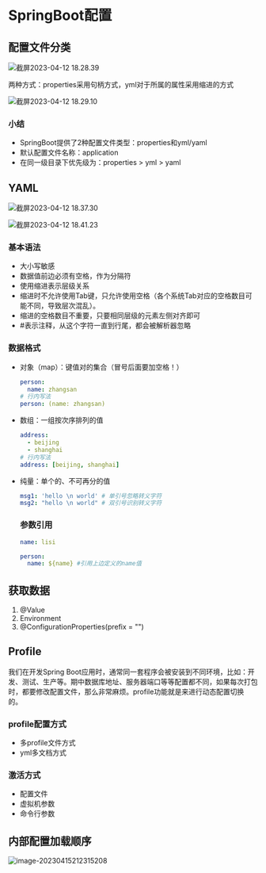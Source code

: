 # SpringBoot配置

## 配置文件分类

![截屏2023-04-12 18.28.39](http://kiyotakawang.oss-cn-hangzhou.aliyuncs.com/img/%E6%88%AA%E5%B1%8F2023-04-12%2018.28.39.png)

两种方式：properties采用句柄方式，yml对于所属的属性采用缩进的方式

![截屏2023-04-12 18.29.10](http://kiyotakawang.oss-cn-hangzhou.aliyuncs.com/img/%E6%88%AA%E5%B1%8F2023-04-12%2018.29.10.png)

### 小结

- SpringBoot提供了2种配置文件类型：properties和yml/yaml
- 默认配置文件名称：application
- 在同一级目录下优先级为：properties > yml > yaml

## YAML

![截屏2023-04-12 18.37.30](http://kiyotakawang.oss-cn-hangzhou.aliyuncs.com/img/%E6%88%AA%E5%B1%8F2023-04-12%2018.37.30.png)

![截屏2023-04-12 18.41.23](http://kiyotakawang.oss-cn-hangzhou.aliyuncs.com/img/%E6%88%AA%E5%B1%8F2023-04-12%2018.41.23.png)

### 基本语法

- 大小写敏感
- 数据值前边必须有空格，作为分隔符
- 使用缩进表示层级关系
- 缩进时不允许使用Tab键，只允许使用空格（各个系统Tab对应的空格数目可能不同，导致层次混乱）。
- 缩进的空格数目不重要，只要相同层级的元素左侧对齐即可
- #表示注释，从这个字符一直到行尾，都会被解析器忽略

### 数据格式

- 对象（map）：键值对的集合（冒号后面要加空格！）

  ```yaml
  person:
  	name: zhangsan
  # 行内写法
  person: (name: zhangsan)
  ```

- 数组：一组按次序排列的值

  ```yaml
  address:
  	- beijing
  	- shanghai
  # 行内写法
  address: [beijing, shanghai]
  ```

- 纯量：单个的、不可再分的值

  ```yaml
  msg1: 'hello \n world' # 单引号忽略转义字符
  msg2: "hello \n world" # 双引号识别转义字符
  ```

  ### 参数引用
  
  ```yaml
  name: lisi
  
  person:
  	name: ${name} #引用上边定义的name值
  ```
  
  

## 获取数据

1. @Value
2. Environment
3. @ConfigurationProperties(prefix = "")

## Profile

我们在开发Spring Boot应用时，通常同一套程序会被安装到不同环境，比如：开发、测试、生产等。期中数据库地址、服务器端口等等配置都不同，如果每次打包时，都要修改配置文件，那么非常麻烦。profile功能就是来进行动态配置切换的。

### profile配置方式

- 多profile文件方式
- yml多文档方式

### 激活方式

- 配置文件
- 虚拟机参数
- 命令行参数

## 内部配置加载顺序

![image-20230415212315208](http://kiyotakawang.oss-cn-hangzhou.aliyuncs.com/img/image-20230415212315208.png)
